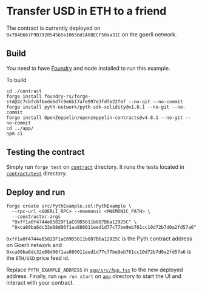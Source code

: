 # Transfer USD in ETH to a friend

The contract is currently deployed on `0x7B4b667F9B792054565e10656d1A08ECF50aa31C` on the goerli network.

## Build

You need to have [Foundry](https://getfoundry.sh/) and node installed to run this example.

To build

```
cd ./contract
forge install foundry-rs/forge-std@2c7cbfc6fbede6d7c9e6b17afe997e3fdfe22fef --no-git --no-commit
forge install pyth-network/pyth-sdk-solidity@v1.0.1 --no-git --no-commit
forge install OpenZeppelin/openzeppelin-contracts@v4.8.1 --no-git --no-commit
cd ../app/
npm ci
```

## Testing the contract

Simply run `forge test` on [`contract`](./contract) directory. It runs the tests located in
[`contract/test`](./contract/test) directory.

## Deploy and run

```
forge create src/PythExample.sol:PythExample \
  --rpc-url <GOERLI_RPC> --mnemonic <MNEMONIC_PATH> \
  --constructor-args
  "0xff1a0f4744e8582DF1aE09D5611b887B6a12925C" \
  "0xca80ba6dc32e08d06f1aa886011eed1d77c77be9eb761cc10d72b7d0a2fd57a6"
```

`0xff1a0f4744e8582DF1aE09D5611b887B6a12925C` is the Pyth contract address on Goerli network and
`0xca80ba6dc32e08d06f1aa886011eed1d77c77be9eb761cc10d72b7d0a2fd57a6` is the `ETH/USD` price feed id.

Replace `PYTH_EXAMPLE_ADDRESS` in [`app/src/App.tsx`](./app/src/App.tsx) to the new deployed address.
Finally, run `npm run start` on [`app`](./app) directory to start the UI and interact with your contract.
